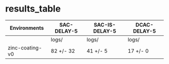 # results_table
| Environments  |SAC-DELAY-5|SAC-IS-DELAY-5|DCAC-DELAY-5|
|---------------|-----------|--------------|------------|
|               |logs/      |logs/         |logs/       |
|zinc-coating-v0|82 +/- 32  |41 +/- 5      |17 +/- 0    |
